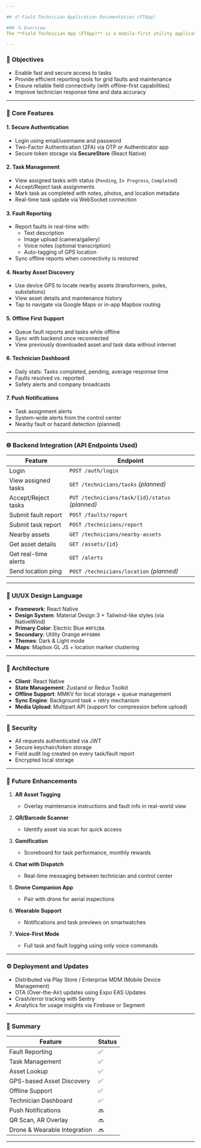 ```yaml
---

## 📦 Field Technician Application Documentation (FTApp)

### 🔍 Overview
The **Field Technician App (FTApp)** is a mobile-first utility application built specifically for field technicians working on the electrical grid. It supports real-time task assignment, GPS-guided navigation to assets, fault reporting, and communication with the control center via the PLAS backend.

---
```


### 🎯 Objectives
- Enable fast and secure access to tasks
- Provide efficient reporting tools for grid faults and maintenance
- Ensure reliable field connectivity (with offline-first capabilities)
- Improve technician response time and data accuracy

---

### 📱 Core Features

#### 1. **Secure Authentication**
- Login using email/username and password
- Two-Factor Authentication (2FA) via OTP or Authenticator app
- Secure token storage via **SecureStore** (React Native)

#### 2. **Task Management**
- View assigned tasks with status (`Pending`, `In Progress`, `Completed`)
- Accept/Reject task assignments
- Mark task as completed with notes, photos, and location metadata
- Real-time task update via WebSocket connection

#### 3. **Fault Reporting**
- Report faults in real-time with:
  - Text description
  - Image upload (camera/gallery)
  - Voice notes (optional transcription)
  - Auto-tagging of GPS location
- Sync offline reports when connectivity is restored

#### 4. **Nearby Asset Discovery**
- Use device GPS to locate nearby assets (transformers, poles, substations)
- View asset details and maintenance history
- Tap to navigate via Google Maps or in-app Mapbox routing

#### 5. **Offline First Support**
- Queue fault reports and tasks while offline
- Sync with backend once reconnected
- View previously downloaded asset and task data without internet

#### 6. **Technician Dashboard**
- Daily stats: Tasks completed, pending, average response time
- Faults resolved vs. reported
- Safety alerts and company broadcasts

#### 7. **Push Notifications**
- Task assignment alerts
- System-wide alerts from the control center
- Nearby fault or hazard detection (planned)

---

### 🌐 Backend Integration (API Endpoints Used)

| Feature | Endpoint |
|--------|----------|
| Login | `POST /auth/login` |
| View assigned tasks | `GET /technicians/tasks` *(planned)* |
| Accept/Reject tasks | `PUT /technicians/task/{id}/status` *(planned)* |
| Submit fault report | `POST /faults/report` |
| Submit task report | `POST /technicians/report` |
| Nearby assets | `GET /technicians/nearby-assets` |
| Get asset details | `GET /assets/{id}` |
| Get real-time alerts | `GET /alerts` |
| Send location ping | `POST /technicians/location` *(planned)* |

---

### 🎨 UI/UX Design Language

- **Framework**: React Native
- **Design System**: Material Design 3 + Tailwind-like styles (via NativeWind)
- **Primary Color**: Electric Blue `#0F52BA`
- **Secondary**: Utility Orange `#FF6B00`
- **Themes**: Dark & Light mode
- **Maps**: Mapbox GL JS + location marker clustering

---

### 🧩 Architecture

- **Client**: React Native
- **State Management**: Zustand or Redux Toolkit
- **Offline Support**: MMKV for local storage + queue management
- **Sync Engine**: Background task + retry mechanism
- **Media Upload**: Multipart API (support for compression before upload)

---

### 🔐 Security

- All requests authenticated via JWT
- Secure keychain/token storage
- Field audit log created on every task/fault report
- Encrypted local storage

---

### 🚀 Future Enhancements

1. **AR Asset Tagging**
   - Overlay maintenance instructions and fault info in real-world view

2. **QR/Barcode Scanner**
   - Identify asset via scan for quick access

3. **Gamification**
   - Scoreboard for task performance, monthly rewards

4. **Chat with Dispatch**
   - Real-time messaging between technician and control center

5. **Drone Companion App**
   - Pair with drone for aerial inspections

6. **Wearable Support**
   - Notifications and task previews on smartwatches

7. **Voice-First Mode**
   - Full task and fault logging using only voice commands

---

### ⚙️ Deployment and Updates

- Distributed via Play Store / Enterprise MDM (Mobile Device Management)
- OTA (Over-the-Air) updates using Expo EAS Updates
- Crash/error tracking with Sentry
- Analytics for usage insights via Firebase or Segment

---

### 📘 Summary

| Feature | Status |
|--------|--------|
| Fault Reporting | ✅ |
| Task Management | ✅ |
| Asset Lookup | ✅ |
| GPS-based Asset Discovery | ✅ |
| Offline Support | ✅ |
| Technician Dashboard | ✅ |
| Push Notifications | 🔜 |
| QR Scan, AR Overlay | 🔜 |
| Drone & Wearable Integration | 🔜 |

---
